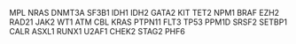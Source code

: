 MPL
NRAS
DNMT3A
SF3B1
IDH1
IDH2
GATA2
KIT
TET2
NPM1
BRAF
EZH2
RAD21
JAK2
WT1
ATM
CBL
KRAS
PTPN11
FLT3
TP53
PPM1D
SRSF2
SETBP1
CALR
ASXL1
RUNX1
U2AF1
CHEK2
STAG2
PHF6
